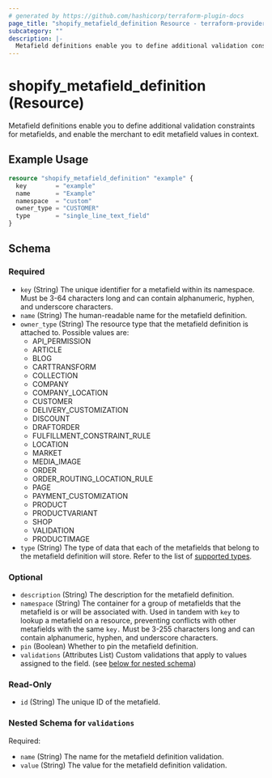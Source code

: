 ```yaml
---
# generated by https://github.com/hashicorp/terraform-plugin-docs
page_title: "shopify_metafield_definition Resource - terraform-provider-shopify"
subcategory: ""
description: |-
  Metafield definitions enable you to define additional validation constraints for metafields, and enable the merchant to edit metafield values in context.
---
```


# shopify_metafield_definition (Resource)

Metafield definitions enable you to define additional validation constraints for metafields, and enable the merchant to edit metafield values in context.

## Example Usage

```terraform
resource "shopify_metafield_definition" "example" {
  key        = "example"
  name       = "Example"
  namespace  = "custom"
  owner_type = "CUSTOMER"
  type       = "single_line_text_field"
}
```

<!-- schema generated by tfplugindocs -->
## Schema

### Required

- `key` (String) The unique identifier for a metafield within its namespace.
Must be 3-64 characters long and can contain alphanumeric, hyphen, and underscore characters.
- `name` (String) The human-readable name for the metafield definition.
- `owner_type` (String) The resource type that the metafield definition is attached to.
Possible values are:
  - API_PERMISSION
  - ARTICLE
  - BLOG
  - CARTTRANSFORM
  - COLLECTION
  - COMPANY
  - COMPANY_LOCATION
  - CUSTOMER
  - DELIVERY_CUSTOMIZATION
  - DISCOUNT
  - DRAFTORDER
  - FULFILLMENT_CONSTRAINT_RULE
  - LOCATION
  - MARKET
  - MEDIA_IMAGE
  - ORDER
  - ORDER_ROUTING_LOCATION_RULE
  - PAGE
  - PAYMENT_CUSTOMIZATION
  - PRODUCT
  - PRODUCTVARIANT
  - SHOP
  - VALIDATION
  - PRODUCTIMAGE
- `type` (String) The type of data that each of the metafields that belong to the metafield definition will store. Refer to the list of [supported types](https://shopify.dev/docs/apps/build/custom-data/metafields/list-of-data-types).

### Optional

- `description` (String) The description for the metafield definition.
- `namespace` (String) The container for a group of metafields that the metafield is or will be associated with. Used in tandem with `key` to lookup a metafield on a resource, preventing conflicts with other metafields with the same `key.`
					Must be 3-255 characters long and can contain alphanumeric, hyphen, and underscore characters.
- `pin` (Boolean) Whether to pin the metafield definition.
- `validations` (Attributes List) Custom validations that apply to values assigned to the field. (see [below for nested schema](#nestedatt--validations))

### Read-Only

- `id` (String) The unique ID of the metafield.

<a id="nestedatt--validations"></a>
### Nested Schema for `validations`

Required:

- `name` (String) The name for the metafield definition validation.
- `value` (String) The value for the metafield definition validation.
